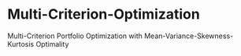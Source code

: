 # Multi-Criterion-Optimization
Multi-Criterion Portfolio Optimization with Mean-Variance-Skewness-Kurtosis Optimality
